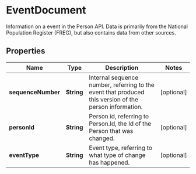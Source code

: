 

# EventDocument

Information on a event in the Person API.  Data is primarily from the National Population Register (FREG), but also contains data from other sources.

## Properties

| Name | Type | Description | Notes |
|------------ | ------------- | ------------- | -------------|
|**sequenceNumber** | **String** | Internal sequence number, referring to the event that produced this version of the person information. |  [optional] |
|**personId** | **String** | Person id, referring to Person.Id, the Id of the Person that was changed. |  [optional] |
|**eventType** | **String** | Event type, referring to what type of change has happened. |  [optional] |



